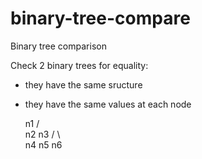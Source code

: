 binary-tree-compare
===================

Binary tree comparison

Check 2 binary trees for equality:
- they have the same sructure
- they have the same values at each node

    n1
   /  \
  n2    n3
 / \      \
n4  n5     n6



